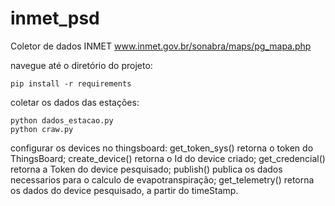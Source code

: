 # inmet_psd
Coletor de dados INMET
www.inmet.gov.br/sonabra/maps/pg_mapa.php

navegue até o diretório do projeto:

    
    pip install -r requirements

coletar os dados das estações:
 
    
    python dados_estacao.py
    python craw.py
            
configurar os devices no thingsboard:
    get_token_sys() retorna o token do ThingsBoard;
    create_device() retorna o Id do device criado;
    get_credencial() retorna a Token do device pesquisado;
    publish() publica os dados necessarios para o calculo de evapotranspiração;
    get_telemetry() retorna os dados do device pesquisado, a partir do timeStamp.
    
    
